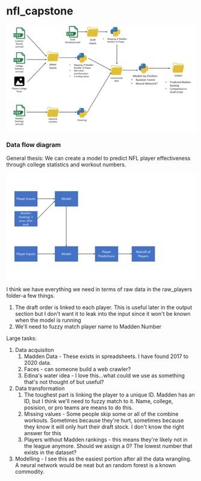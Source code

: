 # nfl_capstone
 
![Data Flow Diagram](diagrams/data_flow_diagram.png)
### Data flow diagram

General thesis: We can create a model to predict NFL player effectiveness through college statistics and workout numbers.

![Model Thesis](diagrams/model_thesis.png)

I think we have everything we need in terms of raw data in the raw_players folder-a few things.

1. The draft order is linked to each player. This is useful later in the output section but I don't want it to leak into the input since it won't be known when the model is running
2. We'll need to fuzzy match player name to Madden Number

Large tasks:
1. Data acquisiton
   1. Madden Data - These exists in spreadsheets. I have found 2017 to 2020 data.
   2. Faces - can someone build a web crawler?
   3. Edina's water idea - I love this...what could we use as something that's not thought of but useful?
2. Data transformation
   1. The toughest part is linking the player to a unique ID. Madden has an ID, but I think we'll need to fuzzy match to it. Name, college, posision, or pro teams are means to do this.
   2. Missing values - Some people skip some or all of the combine workouts. Sometimes because they're hurt, sometimes because they know it will only hurt their draft stock. I don't know the right answer for this
   3. Players without Madden rankings - this means they're likely not in the league anymore. Should we assign a 0? The lowest number that exists in the dataset?
3. Modelling - I see this as the easiest portion after all the data wrangling. A neural network would be neat but an random forest is a known commodity.


   
